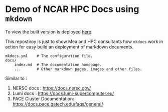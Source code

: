# Demo of NCAR HPC Docs using `mkdown` 

To view the built version is deployed [here](https://negin513.github.io/hpc-docs-demo/). 

This repostiroy is just to show Mea and HPC consultants how `mkdocs` work in action for easy build an deployment of markdown documents. 

```
mkdocs.yml    # The configuration file.
docs/
    index.md  # The documentation homepage.
    ...       # Other markdown pages, images and other files.
```


Similar to : 
1. NERSC docs : https://docs.nersc.gov/
2. Lumi docs : https://docs.lumi-supercomputer.eu/
3. PACE Cluster Documentation: https://docs.pace.gatech.edu/faqs/general/
